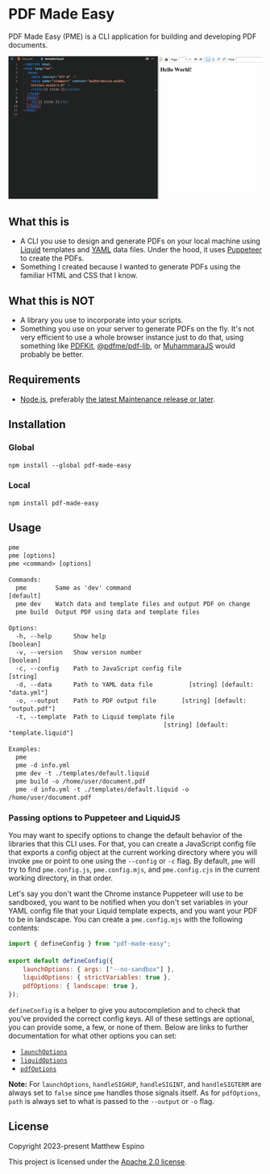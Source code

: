 # PDF Made Easy

PDF Made Easy (PME) is a CLI application for building and developing PDF
documents.

![PME demo showing how the auto refresh feature works as the output PDF refreshes when either the template or data file is updated](assets/demo.webp)

## What this is

- A CLI you use to design and generate PDFs on your local machine using
  [Liquid](https://shopify.github.io/liquid) templates and
  [YAML](https://learnxinyminutes.com/yaml) data files. Under the hood, it uses
  [Puppeteer](https://pptr.dev) to create the PDFs.
- Something I created because I wanted to generate PDFs using the familiar HTML
  and CSS that I know.

## What this is NOT

- A library you use to incorporate into your scripts.
- Something you use on your server to generate PDFs on the fly. It's not very
  efficient to use a whole browser instance just to do that, using something
  like [PDFKit](https://pdfkit.org),
  [@pdfme/pdf-lib](https://github.com/pdfme/pdfme/tree/main/packages/pdf-lib),
  or [MuhammaraJS](https://github.com/julianhille/MuhammaraJS) would probably be
  better.

## Requirements

- [Node.js](https://nodejs.org), preferably
  [the latest Maintenance release or later](https://nodejs.org/about/previous-releases).

## Installation

### Global

```console
npm install --global pdf-made-easy
```

### Local

```console
npm install pdf-made-easy
```

## Usage

```console
pme
pme [options]
pme <command> [options]

Commands:
  pme        Same as 'dev' command                                     [default]
  pme dev    Watch data and template files and output PDF on change
  pme build  Output PDF using data and template files

Options:
  -h, --help      Show help                                            [boolean]
  -v, --version   Show version number                                  [boolean]
  -c, --config    Path to JavaScript config file                        [string]
  -d, --data      Path to YAML data file          [string] [default: "data.yml"]
  -o, --output    Path to PDF output file       [string] [default: "output.pdf"]
  -t, --template  Path to Liquid template file
                                           [string] [default: "template.liquid"]

Examples:
  pme
  pme -d info.yml
  pme dev -t ./templates/default.liquid
  pme build -o /home/user/document.pdf
  pme -d info.yml -t ./templates/default.liquid -o /home/user/document.pdf
```

### Passing options to Puppeteer and LiquidJS

You may want to specify options to change the default behavior of the libraries
that this CLI uses. For that, you can create a JavaScript config file that
exports a config object at the current working directory where you will invoke
`pme` or point to one using the `--config` or `-c` flag. By default, `pme` will
try to find `pme.config.js`, `pme.config.mjs`, and `pme.config.cjs` in the
current working directory, in that order.

Let's say you don't want the Chrome instance Puppeteer will use to be sandboxed,
you want to be notified when you don't set variables in your YAML config file
that your Liquid template expects, and you want your PDF to be in landscape. You
can create a `pme.config.mjs` with the following contents:

```js
import { defineConfig } from "pdf-made-easy";

export default defineConfig({
	launchOptions: { args: ["--no-sandbox"] },
	liquidOptions: { strictVariables: true },
	pdfOptions: { landscape: true },
});
```

`defineConfig` is a helper to give you autocompletion and to check that you've
provided the correct config keys. All of these settings are optional, you can
provide some, a few, or none of them. Below are links to further documentation
for what other options you can set:

- [`launchOptions`](https://pptr.dev/api/puppeteer.launchoptions)
- [`liquidOptions`](https://liquidjs.com/api/interfaces/LiquidOptions.html)
- [`pdfOptions`](https://pptr.dev/api/puppeteer.pdfoptions)

**Note:** For `launchOptions`, `handleSIGHUP`, `handleSIGINT`, and
`handleSIGTERM` are always set to `false` since `pme` handles those signals
itself. As for `pdfOptions`, `path` is always set to what is passed to the
`--output` or `-o` flag.

## License

Copyright 2023-present Matthew Espino

This project is licensed under the [Apache 2.0 license](LICENSE).
